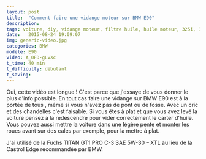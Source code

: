 ```yaml
---
layout: post
title:  "Comment faire une vidange moteur sur BMW E90"
description: 
tags: voiture, diy, vidange moteur, filtre huile, huile moteur, 325i, 330i, 335i,
date:   2015-08-24 19:09:07
img: generic-video.jpg
categories: BMW
modele: E90
video: A_0FD-gLvXc
t_time: 40 min
t_difficulty: débutant
t_saving: 
---
```

Oui, cette vidéo est longue ! C'est parce que j'essaye de vous donner le plus d'info possible.
En tout cas faire une vidange sur BMW E90 est à la portée de tous , même si vous n'avez pas de pont ou de fosse. Avec un cric et des chandelles c'est faisable. Si vous êtes à plat et que vous avez levé la voiture pensez à la redescendre pour vider correctement le carter d'huile. 
Vous pouvez aussi mettre la voiture dans une légère pente et monter les roues avant sur des cales par exemple, pour la mettre à plat.

J'ai utilisé de la Fuchs TITAN GT1 PRO C-3 SAE 5W-30 – XTL au lieu de la Castrol Edge recommandée par BMW.
